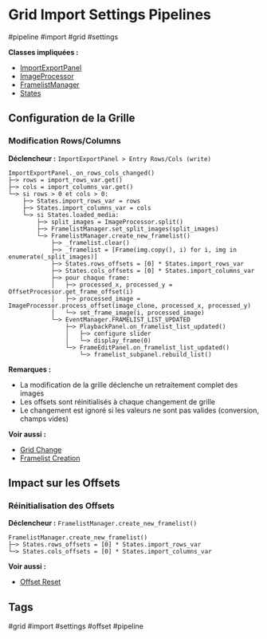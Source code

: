 # Grid Import Settings Pipelines

#pipeline #import #grid #settings

**Classes impliquées :**
- [ImportExportPanel](/docs/classes/ui/import_export_panel.md)
- [ImageProcessor](/docs/classes/core/image_processor.md)
- [FramelistManager](/docs/classes/core/framelist_manager.md)
- [States](/docs/classes/core/states.md)

## Configuration de la Grille

### Modification Rows/Columns
**Déclencheur :** `ImportExportPanel > Entry Rows/Cols (write)`

```pipeline
ImportExportPanel._on_rows_cols_changed()
├─> rows = import_rows_var.get()
├─> cols = import_columns_var.get()
└─> si rows > 0 et cols > 0:
    ├─> States.import_rows_var = rows
    ├─> States.import_columns_var = cols
    └─> si States.loaded_media:
        ├─> split_images = ImageProcessor.split()
        ├─> FramelistManager.set_split_images(split_images)
        └─> FramelistManager.create_new_framelist()
            ├─> _framelist.clear()
            ├─> _framelist = [Frame(img.copy(), i) for i, img in enumerate(_split_images)]
            ├─> States.rows_offsets = [0] * States.import_rows_var
            ├─> States.cols_offsets = [0] * States.import_columns_var
            ├─> pour chaque frame:
            │   ├─> processed_x, processed_y = OffsetProcessor.get_frame_offset(i)
            │   ├─> processed_image = ImageProcessor.process_offset(image_clone, processed_x, processed_y)
            │   └─> set_frame_image(i, processed_image)
            └─> EventManager.FRAMELIST_LIST_UPDATED
                ├─> PlaybackPanel.on_framelist_list_updated()
                │   ├─> configure slider
                │   └─> display_frame(0)
                └─> FrameEditPanel.on_framelist_list_updated()
                    └─> framelist_subpanel.rebuild_list()
```

**Remarques :**
- La modification de la grille déclenche un retraitement complet des images
- Les offsets sont réinitialisés à chaque changement de grille
- Le changement est ignoré si les valeurs ne sont pas valides (conversion, champs vides)

**Voir aussi :**
- [Grid Change](/src/ui/panels/import_export_panel.py#L310-L340)
- [Framelist Creation](/src/core/framelist_manager.py#L50-L90)

## Impact sur les Offsets

### Réinitialisation des Offsets
**Déclencheur :** `FramelistManager.create_new_framelist()`

```pipeline
FramelistManager.create_new_framelist()
├─> States.rows_offsets = [0] * States.import_rows_var
└─> States.cols_offsets = [0] * States.import_columns_var
```

**Voir aussi :**
- [Offset Reset](/src/core/offset_processor.py#L80-L95)

## Tags
#grid #import #settings #offset #pipeline 